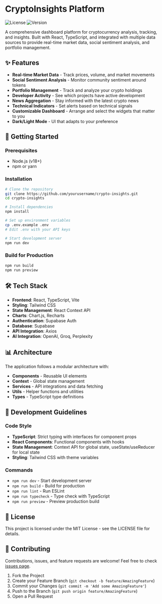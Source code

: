 # CryptoInsights Platform

![License](https://img.shields.io/badge/license-MIT-blue.svg)
![Version](https://img.shields.io/badge/version-0.1.0-green.svg)

A comprehensive dashboard platform for cryptocurrency analysis, tracking, and insights. Built with React, TypeScript, and integrated with multiple data sources to provide real-time market data, social sentiment analysis, and portfolio management.

## ✨ Features

- **Real-time Market Data** - Track prices, volume, and market movements
- **Social Sentiment Analysis** - Monitor community sentiment around tokens
- **Portfolio Management** - Track and analyze your crypto holdings
- **Developer Activity** - See which projects have active development
- **News Aggregation** - Stay informed with the latest crypto news
- **Technical Indicators** - Set alerts based on technical signals
- **Customizable Dashboard** - Arrange and select the widgets that matter to you
- **Dark/Light Mode** - UI that adapts to your preference

## 🚀 Getting Started

### Prerequisites

- Node.js (v18+)
- npm or yarn

### Installation

```bash
# Clone the repository
git clone https://github.com/yourusername/crypto-insights.git
cd crypto-insights

# Install dependencies
npm install

# Set up environment variables
cp .env.example .env
# Edit .env with your API keys

# Start development server
npm run dev
```

### Build for Production

```bash
npm run build
npm run preview
```

## 🛠️ Tech Stack

- **Frontend**: React, TypeScript, Vite
- **Styling**: Tailwind CSS
- **State Management**: React Context API
- **Charts**: Chart.js, Recharts
- **Authentication**: Supabase Auth
- **Database**: Supabase
- **API Integration**: Axios
- **AI Integration**: OpenAI, Groq, Perplexity

## 📊 Architecture

The application follows a modular architecture with:

- **Components** - Reusable UI elements
- **Context** - Global state management
- **Services** - API integrations and data fetching
- **Utils** - Helper functions and utilities
- **Types** - TypeScript type definitions

## 📝 Development Guidelines

### Code Style

- **TypeScript**: Strict typing with interfaces for component props
- **React Components**: Functional components with hooks
- **State Management**: Context API for global state, useState/useReducer for local state
- **Styling**: Tailwind CSS with theme variables

### Commands

- `npm run dev` - Start development server
- `npm run build` - Build for production
- `npm run lint` - Run ESLint
- `npm run typecheck` - Type check with TypeScript
- `npm run preview` - Preview production build

## 📜 License

This project is licensed under the MIT License - see the LICENSE file for details.

## 🤝 Contributing

Contributions, issues, and feature requests are welcome! Feel free to check [issues page](https://github.com/yourusername/crypto-insights/issues).

1. Fork the Project
2. Create your Feature Branch (`git checkout -b feature/AmazingFeature`)
3. Commit your Changes (`git commit -m 'Add some AmazingFeature'`)
4. Push to the Branch (`git push origin feature/AmazingFeature`)
5. Open a Pull Request